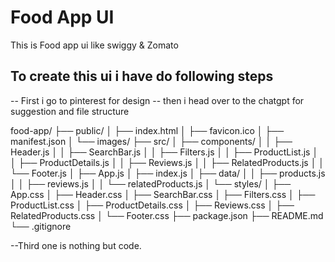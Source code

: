# Food App UI

This is Food app ui like swiggy & Zomato

## To create this ui i have do following steps

-- First  i go to pinterest for design
-- then i head over to the chatgpt for suggestion and file structure 

food-app/
  ├── public/
  │   ├── index.html
  │   ├── favicon.ico
  │   ├── manifest.json
  │   └── images/
  ├── src/
  │   ├── components/
  │   │   ├── Header.js
  │   │   ├── SearchBar.js
  │   │   ├── Filters.js
  │   │   ├── ProductList.js
  │   │   ├── ProductDetails.js
  │   │   ├── Reviews.js
  │   │   ├── RelatedProducts.js
  │   │   └── Footer.js
  │   ├── App.js
  │   ├── index.js
  │   ├── data/
  │   │   ├── products.js
  │   │   ├── reviews.js
  │   │   └── relatedProducts.js
  │   └── styles/
  │       ├── App.css
  │       ├── Header.css
  │       ├── SearchBar.css
  │       ├── Filters.css
  │       ├── ProductList.css
  │       ├── ProductDetails.css
  │       ├── Reviews.css
  │       ├── RelatedProducts.css
  │       └── Footer.css
  ├── package.json
  ├── README.md
  └── .gitignore

--Third one is nothing but code.
